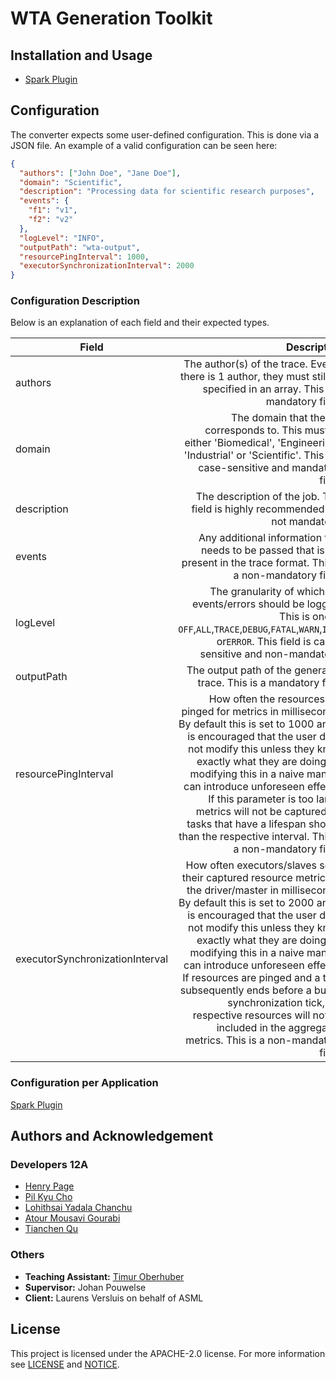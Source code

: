 # WTA Generation Toolkit

## Installation and Usage
- [Spark Plugin](/adapter/spark/README.md#installation-and-usage)

## Configuration
The converter expects some user-defined configuration. This is done via a JSON file.
An example of a valid configuration can be seen here:

```json
{
  "authors": ["John Doe", "Jane Doe"],
  "domain": "Scientific",
  "description": "Processing data for scientific research purposes",
  "events": {
    "f1": "v1",
    "f2": "v2"
  },
  "logLevel": "INFO",
  "outputPath": "wta-output",
  "resourcePingInterval": 1000,
  "executorSynchronizationInterval": 2000
}

```

### Configuration Description
Below is an explanation of each field and their expected types.

| Field                           |                                                                                                                                                                                                                                                                                                                                                                                                                                                                                                         Description |    Expected Type     |
|---------------------------------|--------------------------------------------------------------------------------------------------------------------------------------------------------------------------------------------------------------------------------------------------------------------------------------------------------------------------------------------------------------------------------------------------------------------------------------------------------------------------------------------------------------------:|:--------------------:|
| authors                         |                                                                                                                                                                                                                                                                                                                                                                                         The author(s) of the trace. Even if there is 1 author, they must still be specified in an array. This is a mandatory field. |   `ARRAY[STRING]`    |
| domain                          |                                                                                                                                                                                                                                                                                                                                                The domain that the job corresponds to. This must be either 'Biomedical', 'Engineering', 'Industrial' or 'Scientific'. This is a case-sensitive and mandatory field. |       `STRING`       |
| description                     |                                                                                                                                                                                                                                                                                                                                                                                                                                     The description of the job. This field is highly recommended but not mandatory. |       `STRING`       |
| events                          |                                                                                                                                                                                                                                                                                                                                                                                          Any additional information that needs to be passed that is not present in the trace format. This is a non-mandatory field. | `MAP[STRING,STRING]` |
| logLevel                        |                                                                                                                                                                                                                                                                                                                            The granularity of which the events/errors should be logged. This is one of `OFF`,`ALL`,`TRACE`,`DEBUG`,`FATAL`,`WARN`,`INFO` or`ERROR`. This field is case-sensitive and non-mandatory. |       `STRING`       |
| outputPath                      |                                                                                                                                                                                                                                                                                                                                                                                                                                                   The output path of the generated trace. This is a mandatory field |       `STRING`       |
| resourcePingInterval            |                                                                         How often the resources are pinged for metrics in milliseconds. By default this is set to 1000 and it is encouraged that the user does not modify this unless they know exactly what they are doing, as modifying this in a naive manner can introduce unforeseen effects. If this parameter is too large, metrics will not be captured for tasks that have a lifespan shorter than the respective interval. This is a non-mandatory field. |       `INT32`        |
| executorSynchronizationInterval | How often executors/slaves send their captured resource metrics to the driver/master in milliseconds. By default this is set to 2000 and it is encouraged that the user does not modify this unless they know exactly what they are doing, as modifying this in a naive manner can introduce unforeseen effects. If resources are pinged and a task subsequently ends before a buffer synchronization tick, the respective resources will not be included in the aggregated metrics. This is a non-mandatory field. |       `INT32`        |


### Configuration per Application
[Spark Plugin](/adapter/spark/README.md#configuration)



## Authors and Acknowledgement

### Developers 12A
- [Henry Page](https://gitlab.ewi.tudelft.nl/hpage)
- [Pil Kyu Cho](https://gitlab.ewi.tudelft.nl/pcho)
- [Lohithsai Yadala Chanchu](https://gitlab.ewi.tudelft.nl/lyadalachanchu)
- [Atour Mousavi Gourabi](https://gitlab.ewi.tudelft.nl/amousavigourab)
- [Tianchen Qu](https://gitlab.ewi.tudelft.nl/tqu)

### Others
- **Teaching Assistant:** [Timur Oberhuber](https://gitlab.ewi.tudelft.nl/toberhuber)
- **Supervisor:** Johan Pouwelse
- **Client:** Laurens Versluis on behalf of ASML

## License
This project is licensed under the APACHE-2.0 license.
For more information see [LICENSE](LICENSE) and [NOTICE](NOTICE).
